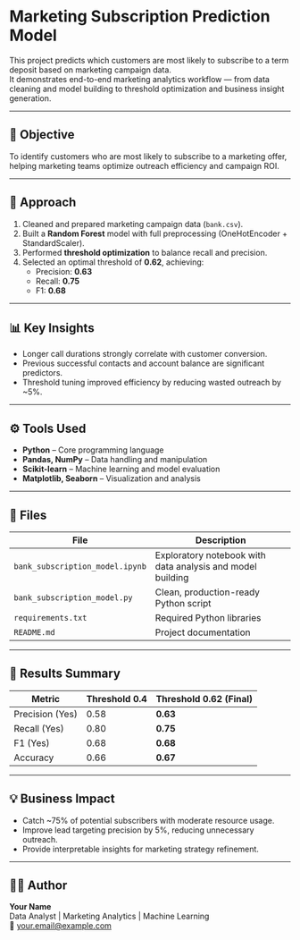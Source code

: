 # Marketing Subscription Prediction Model

This project predicts which customers are most likely to subscribe to a term deposit based on marketing campaign data.  
It demonstrates end-to-end marketing analytics workflow — from data cleaning and model building to threshold optimization and business insight generation.

---

## 🎯 Objective
To identify customers who are most likely to subscribe to a marketing offer, helping marketing teams optimize outreach efficiency and campaign ROI.

---

## 🧠 Approach
1. Cleaned and prepared marketing campaign data (`bank.csv`).
2. Built a **Random Forest** model with full preprocessing (OneHotEncoder + StandardScaler).
3. Performed **threshold optimization** to balance recall and precision.
4. Selected an optimal threshold of **0.62**, achieving:
   - Precision: **0.63**
   - Recall: **0.75**
   - F1: **0.68**

---

## 📊 Key Insights
- Longer call durations strongly correlate with customer conversion.
- Previous successful contacts and account balance are significant predictors.
- Threshold tuning improved efficiency by reducing wasted outreach by ~5%.

---

## ⚙️ Tools Used
- **Python** – Core programming language  
- **Pandas, NumPy** – Data handling and manipulation  
- **Scikit-learn** – Machine learning and model evaluation  
- **Matplotlib, Seaborn** – Visualization and analysis  

---

## 🧾 Files
| File | Description |
|------|--------------|
| `bank_subscription_model.ipynb` | Exploratory notebook with data analysis and model building |
| `bank_subscription_model.py` | Clean, production-ready Python script |
| `requirements.txt` | Required Python libraries |
| `README.md` | Project documentation |

---

## 🚀 Results Summary

| Metric | Threshold 0.4 | Threshold 0.62 (Final) |
|---------|---------------|------------------------|
| Precision (Yes) | 0.58 | **0.63** |
| Recall (Yes) | 0.80 | **0.75** |
| F1 (Yes) | 0.68 | **0.68** |
| Accuracy | 0.66 | **0.67** |

---

## 💡 Business Impact
- Catch ~75% of potential subscribers with moderate resource usage.
- Improve lead targeting precision by 5%, reducing unnecessary outreach.
- Provide interpretable insights for marketing strategy refinement.

---

## 👩‍💻 Author
**Your Name**  
Data Analyst | Marketing Analytics | Machine Learning  
📧 [your.email@example.com](mailto:your.email@example.com)
